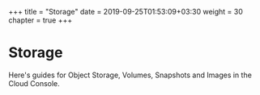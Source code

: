 +++
title = "Storage"
date = 2019-09-25T01:53:09+03:30
weight = 30
chapter = true
+++
# Storage
Here's guides for Object Storage, Volumes, Snapshots and Images in the Cloud Console.
